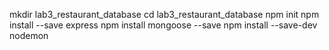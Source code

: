 mkdir lab3_restaurant_database
cd lab3_restaurant_database
npm init
npm install --save express
npm install mongoose --save
npm install --save-dev nodemon